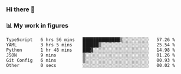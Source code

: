 ### Hi there 👋

### 📊 My work in figures

<!--START_SECTION:waka-->

```text
TypeScript   6 hrs 56 mins   ██████████████▒░░░░░░░░░░   57.26 %
YAML         3 hrs 5 mins    ██████▒░░░░░░░░░░░░░░░░░░   25.54 %
Python       1 hr 48 mins    ███▓░░░░░░░░░░░░░░░░░░░░░   14.98 %
JSON         9 mins          ▒░░░░░░░░░░░░░░░░░░░░░░░░   01.26 %
Git Config   6 mins          ▒░░░░░░░░░░░░░░░░░░░░░░░░   00.93 %
Other        0 secs          ░░░░░░░░░░░░░░░░░░░░░░░░░   00.02 %
```

<!--END_SECTION:waka-->

